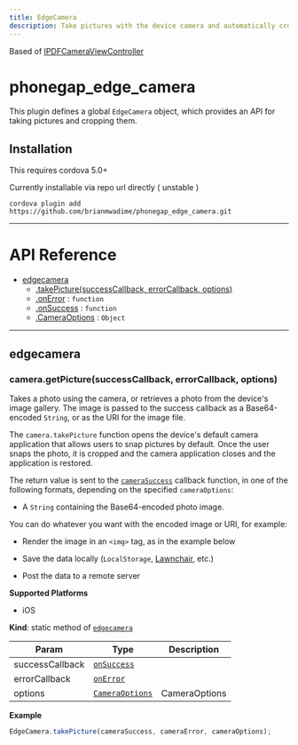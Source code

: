 ```yaml
---
title: EdgeCamera
description: Take pictures with the device camera and automatically crop them. 
---
```


Based of [IPDFCameraViewController](https://github.com/mmackh/IPDFCameraViewController)

# phonegap_edge_camera

This plugin defines a global `EdgeCamera` object, which provides an API for taking pictures and cropping them.

## Installation

This requires cordova 5.0+

Currently installable via repo url directly ( unstable )

    cordova plugin add https://github.com/brianmwadime/phonegap_edge_camera.git

---

# API Reference <a name="reference"></a>


* [edgecamera](#module_edgecamera)
    * [.takePicture(successCallback, errorCallback, options)](#module_edgecamera.getPicture)
    * [.onError](#module_edgecamera.onError) : <code>function</code>
    * [.onSuccess](#module_edgecamera.onSuccess) : <code>function</code>
    * [.CameraOptions](#module_edgecamera.CameraOptions) : <code>Object</code>

---

<a name="module_edgecamera"></a>

## edgecamera
<a name="module_edgecamera.takePicture"></a>

### camera.getPicture(successCallback, errorCallback, options)
Takes a photo using the camera, or retrieves a photo from the device's
image gallery.  The image is passed to the success callback as a
Base64-encoded `String`, or as the URI for the image file.

The `camera.takePicture` function opens the device's default camera
application that allows users to snap pictures by default.
Once the user snaps the photo, it is cropped and the camera application closes and the application is restored.

The return value is sent to the [`cameraSuccess`](#module_camera.onSuccess) callback function, in
one of the following formats, depending on the specified
`cameraOptions`:

- A `String` containing the Base64-encoded photo image.

You can do whatever you want with the encoded image or URI, for
example:

- Render the image in an `<img>` tag, as in the example below

- Save the data locally (`LocalStorage`, [Lawnchair](http://brianleroux.github.com/lawnchair/), etc.)

- Post the data to a remote server

__Supported Platforms__

- iOS

**Kind**: static method of <code>[edgecamera](#module_edgecamera)</code>

| Param | Type | Description |
| --- | --- | --- |
| successCallback | <code>[onSuccess](#module_edgecamera.onSuccess)</code> |  |
| errorCallback | <code>[onError](#module_edgecamera.onError)</code> |  |
| options | <code>[CameraOptions](#module_edgecamera.CameraOptions)</code> | CameraOptions |

**Example**
```js
EdgeCamera.takePicture(cameraSuccess, cameraError, cameraOptions);
```
